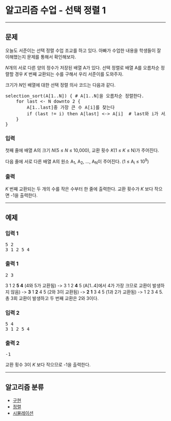 # 알고리즘 수업 - 선택 정렬 1

---

## 문제

<div id="problem_description" class="problem-text">
<p>오늘도 서준이는 선택 정렬&nbsp;수업 조교를 하고 있다.&nbsp;아빠가 수업한&nbsp;내용을 학생들이 잘 이해했는지 문제를 통해서 확인해보자.</p>

<p><em>N</em>개의 서로 다른 양의&nbsp;정수가 저장된&nbsp;배열 A가 있다. 선택 정렬로 배열 A를 오름차순 정렬할 경우&nbsp;<em>K&nbsp;</em>번째 교환되는 수를 구해서 우리 서준이를 도와주자.</p>

<p>크기가 <em>N</em>인 배열에 대한&nbsp;선택 정렬&nbsp;의사 코드는&nbsp;다음과 같다.</p>

<pre>selection_sort(A[1..N]) { # A[1..N]을 오름차순 정렬한다.
    for last &lt;- N downto 2 {
&nbsp;       A[1..last]중 가장 큰 수 A[i]를 찾는다
&nbsp;       if (last != i) then A[last] &lt;-&gt; A[i]  # last와 i가 서로 다르면 A[last]와 A[i]를 교환
    }
}</pre>

</div>

### 입력

<div id="problem_input" class="problem-text">
<p>첫째 줄에 배열 A의 크기&nbsp;<em>N</em>(5&nbsp;≤&nbsp;<em>N</em>&nbsp;≤ 10,000), 교환 횟수&nbsp;<em>K</em>(1 ≤&nbsp;<em>K</em>&nbsp;≤ N)가&nbsp;주어진다.</p>

<p>다음&nbsp;줄에 서로 다른 배열 A의 원소 A<sub>1</sub>, A<sub>2</sub>, ..., A<sub>N</sub>이 주어진다.&nbsp;(1&nbsp;≤ A<sub>i</sub>&nbsp;≤ 10<sup>9</sup>)</p>

</div>

### 출력

<div id="problem_output" class="problem-text">
<p><em>K&nbsp;</em>번째 교환되는 두 개의 수를 작은 수부터 한 줄에 출력한다. 교환 횟수가 <em>K&nbsp;</em>보다 작으면 -1을 출력한다.</p>

</div>

---

## 예제

### 입력 1

<pre class="sampledata" id="sample-input-1">5<span class="space-highlight"> </span>2
3<span class="space-highlight"> </span>1<span class="space-highlight"> </span>2<span class="space-highlight"> </span>5<span class="space-highlight"> </span>4
</pre>

### 출력 1

<pre class="sampledata" id="sample-output-1">2<span class="space-highlight"> </span>3
</pre>
<div id="problem_sample_explain_1" class="problem-text">
								<p>3 1 2 <strong>5 4</strong>&nbsp;(4와 5가 교환됨) -&gt;&nbsp;3 1 2 <strong>4</strong> 5&nbsp;(A[1..4]에서 4가 가장 크므로 교환이 발생하지&nbsp;않음) -&gt; <strong>3</strong> 1 <strong>2</strong> 4 5&nbsp;(2와 3이&nbsp;교환됨) -&gt; <strong>2</strong> <strong>1</strong> 3 4 5&nbsp;(1과 2가 교환됨)&nbsp;-&gt; 1 2 3 4 5. 총 3회 교환이 발생하고 두 번째 교환은 2와 3이다.</p>

</div>

### 입력 2

<pre class="sampledata" id="sample-input-2">5<span class="space-highlight"> </span>4
3<span class="space-highlight"> </span>1<span class="space-highlight"> </span>2<span class="space-highlight"> </span>5<span class="space-highlight"> </span>4
</pre>

### 출력 2

<pre class="sampledata" id="sample-output-2">-1
</pre>
<div id="problem_sample_explain_2" class="problem-text">
								<p>교환 횟수 3이 <em>K&nbsp;</em>보다 작으므로 -1을 출력한다.</p>

</div>

---

## 알고리즘 분류

<ul class="spoiler-list">
<li>
<a href="/problem/tag/102" class="spoiler-link">구현</a>
</li>
<li>
<a href="/problem/tag/97" class="spoiler-link">정렬</a>
</li>
<li>
<a href="/problem/tag/141" class="spoiler-link">시뮬레이션</a>
</li>
</ul>
